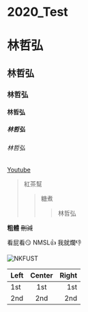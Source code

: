 # 2020_Test

# 林哲弘
## 林哲弘
### 林哲弘
#### 林哲弘
##### 林哲弘
###### 林哲弘


[Youtube](https://www.youtube.com/?gl=TW&hl=zh-TW)

>紅茶幫
>>糖煮
>>>林哲弘

**粗體**
~~刪減~~

看屁看:smirk:
NMSL:+1:
我就爛:-1:

![NKFUST]( nkfust.jpg "第一科大")


|Left | Center | Right|
|:----|:------:|-------:|
|1st  | 1st    | 1st    |
|2nd  | 2nd    | 2nd    |
